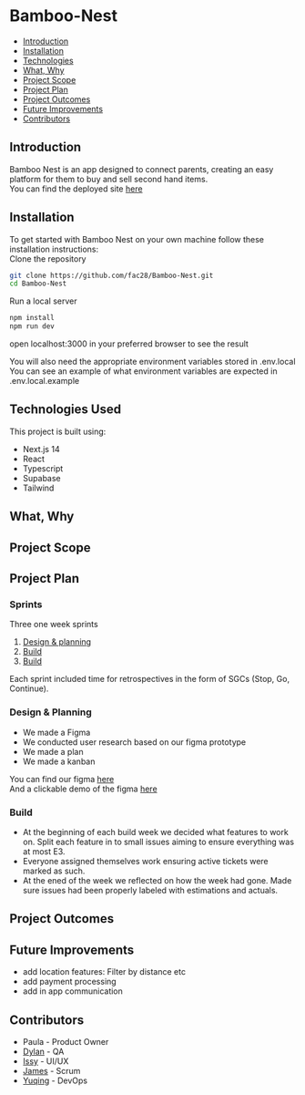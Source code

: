 # Bamboo-Nest

- [Introduction](#introduction)
- [Installation](#installation)
- [Technologies](#technologies-used)
- [What, Why](#what-why)
- [Project Scope](#project-scope)
- [Project Plan](#project-plan)
- [Project Outcomes](#project-outcomes)
- [Future Improvements](#future-improvements)
- [Contributors](#contributors)


## Introduction
Bamboo Nest is an app designed to connect parents, creating an easy platform for them to buy and sell second hand items.  
You can find the deployed site [here](https://bamboo-nest.vercel.app/)

## Installation
To get started with Bamboo Nest on your own machine follow these installation instructions:  
Clone the repository
```bash
git clone https://github.com/fac28/Bamboo-Nest.git
cd Bamboo-Nest
```
Run a local server
```bash
npm install
npm run dev
```
open localhost:3000 in your preferred browser to see the result

You will also need the appropriate environment variables stored in .env.local  
You can see an example of what environment variables are expected in .env.local.example

## Technologies Used
This project is built using:
- Next.js 14
- React
- Typescript
- Supabase
- Tailwind

## What, Why
## Project Scope
## Project Plan
### Sprints
Three one week sprints
1. [Design & planning](#design&plansprint)
2. [Build](#buildsprint)
3. [Build](#buildsprint)

Each sprint included time for retrospectives in the form of SGCs (Stop, Go, Continue).
<a id="design&plansprint"></a>
### Design & Planning
- We made a Figma
- We conducted user research based on our figma prototype
- We made a plan
- We made a kanban

You can find our figma [here](https://www.figma.com/file/YrH22CiugdfKC6y2keBdQ7/Bamboo-Nest?type=design&node-id=0-1&mode=design&t=6nC2z4hOBZhYQ3AV-0)  
And a clickable demo of the figma [here](https://www.figma.com/proto/YrH22CiugdfKC6y2keBdQ7/Bamboo-Nest?type=design&node-id=6-6&t=6nC2z4hOBZhYQ3AV-0&scaling=scale-down&page-id=0%3A1&starting-point-node-id=6%3A6&show-proto-sidebar=1)
<a id="buildsprint"></a>
### Build
- At the beginning of each build week we decided what features to work on. Split each feature in to small issues aiming to ensure everything was at most E3.
- Everyone assigned themselves work ensuring active tickets were marked as such.
- At the ened of the week we reflected on how the week had gone. Made sure issues had been properly labeled with estimations and actuals.

## Project Outcomes
## Future Improvements
- add location features: Filter by distance etc
- add payment processing
- add in app communication

## Contributors
- Paula - Product Owner
- [Dylan](https://github.com/dylancobb) - QA
- [Issy](https://github.com/isobelbutler) - UI/UX
- [James](https://github.com/JamesESS) - Scrum
- [Yuqing](https://github.com/yuqingwwang) - DevOps
